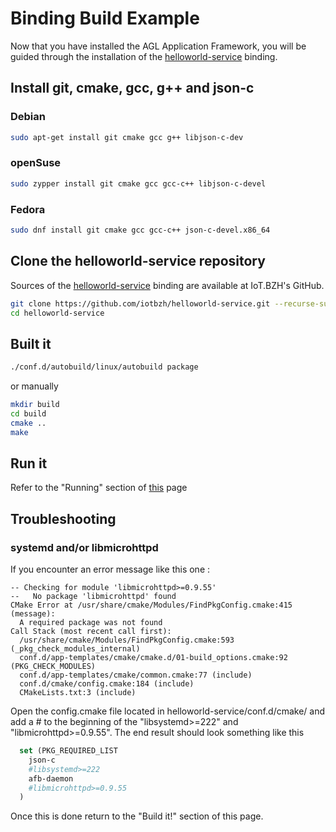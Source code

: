 # Binding Build Example

Now that you have installed the AGL Application Framework, you will be guided through the installation of the [helloworld-service](https://github.com/iotbzh/helloworld-service) binding.

## Install git, cmake, gcc, g++ and json-c

### Debian

```bash
sudo apt-get install git cmake gcc g++ libjson-c-dev
```

### openSuse

```bash
sudo zypper install git cmake gcc gcc-c++ libjson-c-devel
```

### Fedora

```bash
sudo dnf install git cmake gcc gcc-c++ json-c-devel.x86_64
```

## Clone the helloworld-service repository

Sources of the [helloworld-service](https://github.com/iotbzh/helloworld-service) binding are available at IoT.BZH's GitHub.

```bash
git clone https://github.com/iotbzh/helloworld-service.git --recurse-submodules
cd helloworld-service
```

## Built it

```bash
./conf.d/autobuild/linux/autobuild package
```

or manually

```bash
mkdir build
cd build
cmake ..
make
```

## Run it

Refer to the "Running" section of [this](http://docs.automotivelinux.org/docs/apis_services/en/dev/reference/af-binder/afb-binding-writing.html#sample-binding-tuto-1) page

## Troubleshooting

### systemd and/or libmicrohttpd

If you encounter an error message like this one :

```shell
-- Checking for module 'libmicrohttpd>=0.9.55'
--   No package 'libmicrohttpd' found
CMake Error at /usr/share/cmake/Modules/FindPkgConfig.cmake:415 (message):
  A required package was not found
Call Stack (most recent call first):
  /usr/share/cmake/Modules/FindPkgConfig.cmake:593 (_pkg_check_modules_internal)
  conf.d/app-templates/cmake/cmake.d/01-build_options.cmake:92 (PKG_CHECK_MODULES)
  conf.d/app-templates/cmake/common.cmake:77 (include)
  conf.d/cmake/config.cmake:184 (include)
  CMakeLists.txt:3 (include)
```

Open the config.cmake file located in helloworld-service/conf.d/cmake/
and add a # to the beginning of the "libsystemd>=222" and "libmicrohttpd>=0.9.55".
The end result should look something like this

```CMake
  set (PKG_REQUIRED_LIST
    json-c
    #libsystemd>=222
    afb-daemon
    #libmicrohttpd>=0.9.55
  )
```

Once this is done return to the "Build it!" section of this page.
